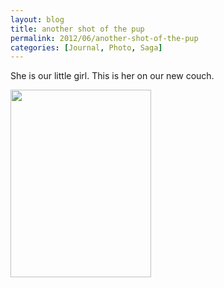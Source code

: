 ```yaml
---
layout: blog
title: another shot of the pup
permalink: 2012/06/another-shot-of-the-pup
categories: [Journal, Photo, Saga]
---
```


She is our little girl. This is her on our new couch.


<a href="http://blog.kristeraxel.com/wp-content/uploads/2012/06/IMG_1370.jpg"><img src="http://blog.kristeraxel.com/wp-content/uploads/2012/06/IMG_1370-225x300.jpg" alt="" title="IMG_1370" width="225" height="300" class="aligncenter size-medium wp-image-1873" /></a>

